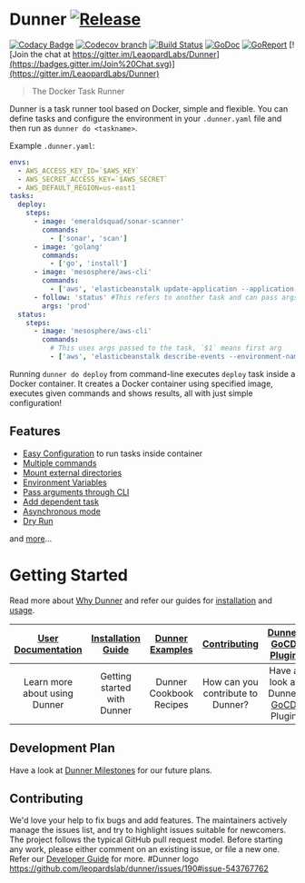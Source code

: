 # Dunner [![Release](https://img.shields.io/github/release/leopardslab/dunner.svg)](https://img.shields.io/github/release/leopardslab/dunner.svg)

[![Codacy Badge](https://api.codacy.com/project/badge/Grade/b2275e331d2745dc9527d45efbbf2da2)](https://app.codacy.com/app/Leopardslab/dunner?utm_source=github.com&utm_medium=referral&utm_content=leopardslab/dunner&utm_campaign=Badge_Grade_Dashboard)
[![Codecov branch](https://img.shields.io/codecov/c/github/leopardslab/dunner/master.svg)](https://codecov.io/gh/leopardslab/dunner)
[![Build Status](https://travis-ci.org/leopardslab/Dunner.svg?branch=master)](https://travis-ci.org/leopardslab/Dunner)
[![GoDoc](https://godoc.org/github.com/leopardslab/dunner?status.svg)](https://godoc.org/github.com/leopardslab/dunner)
[![GoReport](https://goreportcard.com/badge/github.com/leopardslab/dunner)](https://goreportcard.com/report/github.com/leopardslab/dunner)
[![Join the chat at https://gitter.im/LeaopardLabs/Dunner](https://badges.gitter.im/Join%20Chat.svg)](https://gitter.im/LeaopardLabs/Dunner)

> The Docker Task Runner

Dunner is a task runner tool based on Docker, simple and flexible. You can define tasks and configure the environment in your `.dunner.yaml` file and then run as `dunner do <taskname>`.

Example `.dunner.yaml`:

```yaml
envs:
  - AWS_ACCESS_KEY_ID=`$AWS_KEY`
  - AWS_SECRET_ACCESS_KEY=`$AWS_SECRET`
  - AWS_DEFAULT_REGION=us-east1
tasks:
  deploy:
    steps:
      - image: 'emeraldsquad/sonar-scanner'
        commands:
          - ['sonar', 'scan']
      - image: 'golang'
        commands:
          - ['go', 'install']
      - image: 'mesosphere/aws-cli'
        commands:
          - ['aws', 'elasticbeanstalk update-application --application-name myapp']
      - follow: 'status' #This refers to another task and can pass args too
        args: 'prod'
  status:
    steps:
      - image: 'mesosphere/aws-cli'
        commands:
          # This uses args passed to the task, `$1` means first arg
          - ['aws', 'elasticbeanstalk describe-events --environment-name $1']
```

Running `dunner do deploy` from command-line executes `deploy` task inside a Docker container. It creates a Docker container using specified image, executes given commands and shows results, all with just simple configuration!


## Features

* [Easy Configuration](https://github.com/leopardslab/dunner/wiki/User-Guide#how-to-write-a-dunner-file) to run tasks inside container
* [Multiple commands](https://github.com/leopardslab/dunner/wiki/User-Guide#multiple-commands)
* [Mount external directories](https://github.com/leopardslab/dunner/wiki/User-Guide#mounting-external-directories)
* [Environment Variables](https://github.com/leopardslab/dunner/wiki/User-Guide#exporting-environment-variables)
* [Pass arguments through CLI](https://github.com/leopardslab/dunner/wiki/User-Guide#passing-arguments-through-cli)
* [Add dependent task](https://github.com/leopardslab/dunner/wiki/User-Guide#use-a-task-as-a-step-for-another-task)
* [Asynchronous mode](https://github.com/leopardslab/dunner/wiki/User-Guide#asynchronous-mode)
* [Dry Run](https://github.com/leopardslab/dunner/wiki/User-Guide#dry-run)

and [more](https://github.com/leopardslab/dunner/wiki/User-Guide)...

# Getting Started

Read more about [Why Dunner](https://github.com/leopardslab/dunner/wiki/Introduction-to-Dunner) and refer our guides for [installation](https://github.com/leopardslab/Dunner/wiki/Installation-Guide) and [usage](https://github.com/leopardslab/dunner/wiki/User-Guide).

| [**User Documentation**](https://github.com/leopardslab/dunner/wiki/User-Guide)     | [**Installation Guide**](https://github.com/leopardslab/dunner/wiki/Installation-Guide)     | [**Dunner Examples**](https://github.com/leopardslab/dunner-cookbook)           | [**Contributing**](https://github.com/leopardslab/dunner/wiki/Developer-Guide)           | [**Dunner GoCD Plugin**](https://github.com/leopardslab/dunner-gocd-plugin#dunner-gocd-plugin)           | 
|:-------------------------------------:|:-------------------------------:|:-----------------------------------:|:---------------------------------------------:| :--------------------------------------:|
| Learn more about using Dunner | Getting started with Dunner | Dunner Cookbook Recipes | How can you contribute to Dunner? | Have a look at Dunner [GoCD](https://www.gocd.org/) Plugin |


## Development Plan

Have a look at [Dunner Milestones](https://github.com/leopardslab/dunner/milestones) for our future plans.


## Contributing

We'd love your help to fix bugs and add features. The maintainers actively manage the issues list, and try to highlight issues suitable for newcomers. The project follows the typical GitHub pull request model. Before starting any work, please either comment on an existing issue, or file a new one. Refer our [Developer Guide](https://github.com/leopardslab/dunner/wiki/Developer-Guide) for more.
#Dunner logo
https://github.com/leopardslab/dunner/issues/190#issue-543767762
